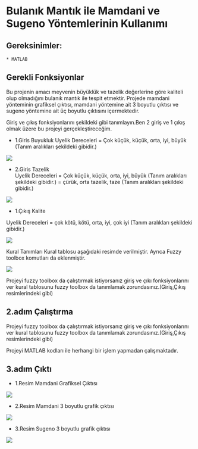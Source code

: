 # Bulanık Mantık ile Mamdani ve Sugeno Yöntemlerinin Kullanımı

## Gereksinimler:
	* MATLAB


##  Gerekli Fonksiyonlar
Bu projenin amacı meyvenin büyüklük ve tazelik değerlerine göre kaliteli olup olmadığını bulanık mantık ile tespit etmektir. Projede mamdani yönteminin grafiksel çıktısı, mamdani yöntemine ait 3 boyutlu çıktısı ve sugeno yöntemine ait üç boyutlu çıktısını içermektedir.

Giriş ve çıkış fonksiyonlarını şekildeki gibi tanımlayın.Ben 2 giriş ve 1 çıkış olmak üzere bu projeyi gerçekleştireceğim.

* 1.Giris  Buyukluk 
Uyelik Dereceleri = Çok küçük, küçük, orta, iyi, büyük (Tanım aralıkları şekildeki gibidir.)

![](https://github.com/furkantufan/Fuzzy-logic-modeling-with-mamdani-and-sugeno-method/blob/master/img/Mbuyukluk_giris.jpg)


* 2.Giris Tazelik  
Uyelik Dereceleri = Çok küçük, küçük, orta, iyi, büyük (Tanım aralıkları şekildeki gibidir.) = çürük, orta tazelik, taze (Tanım aralıkları şekildeki gibidir.)

![](https://github.com/furkantufan/Fuzzy-logic-modeling-with-mamdani-and-sugeno-method/blob/master/img/Mtazelik_giris.jpg)

* 1.Çıkış Kalite
 
Uyelik Dereceleri = çok kötü, kötü, orta, iyi, çok iyi (Tanım aralıkları şekildeki gibidir.)


![](https://github.com/furkantufan/Fuzzy-logic-modeling-with-mamdani-and-sugeno-method/blob/master/img/mamdani_cikis.jpg)



Kural Tanımları
Kural tablosu aşağıdaki resimde verilmiştir. Ayrıca Fuzzy toolbox komutları da eklenmiştir.

![](https://github.com/furkantufan/Fuzzy-logic-modeling-with-mamdani-and-sugeno-method/blob/master/img/kural_tablosu.jpg)

Projeyi fuzzy toolbox da çalıştırmak istiyorsanız giriş ve çıkı fonksiyonlarını ver kural tablosunu fuzzy toolbox da tanımlamak zorundasınız.(Giriş,Çıkış resimlerindeki gibi)






## 2.adım Çalıştırma

Projeyi fuzzy toolbox da çalıştırmak istiyorsanız giriş ve çıkı fonksiyonlarını ver kural tablosunu fuzzy toolbox da tanımlamak zorundasınız.(Giriş,Çıkış resimlerindeki gibi)

Projeyi MATLAB kodları ile herhangi bir işlem yapmadan çalışmaktadır.


## 3.adım Çıktı 

* 1.Resim Mamdani Grafiksel Çıktısı

![](https://github.com/furkantufan/Fuzzy-logic-modeling-with-mamdani-and-sugeno-method/blob/master/img/mamdani_kod_cıktısı.jpg)

* 2.Resim Mamdani 3 boyutlu grafik çıktısı

![](https://github.com/furkantufan/Fuzzy-logic-modeling-with-mamdani-and-sugeno-method/blob/master/img/mamdani_3D.jpg)

* 3.Resim Sugeno 3 boyutlu grafik çıktısı

![](https://github.com/furkantufan/Fuzzy-logic-modeling-with-mamdani-and-sugeno-method/blob/master/img/sugeno_kodu.jpg)




